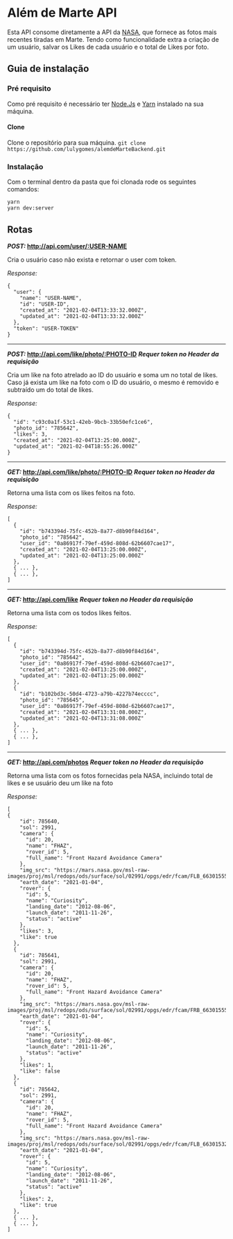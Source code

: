 # Além de Marte API 

Esta API consome diretamente a API da [NASA](https://api.nasa.gov/), que fornece as fotos mais recentes tiradas em Marte. Tendo como funcionalidade extra a criação de um usuário, salvar os Likes de cada usuário e o total de Likes por foto. 

## Guia de instalação

### Pré requisito
Como pré requisito é necessário ter [Node.Js](https://nodejs.org/en/) e [Yarn](https://yarnpkg.com/) instalado na sua máquina. 

#### Clone 
Clone o repositório para sua máquina.
```git clone https://github.com/lulygomes/alemdeMarteBackend.git```

### Instalação

Com o terminal dentro da pasta que foi clonada rode os seguintes comandos:
```
yarn
yarn dev:server
```

## Rotas

__*POST:*   http://api.com/user/:USER-NAME__

Cria o usuário caso não exista e retornar o user com token.


_*Response:*_
```
{
  "user": {
    "name": "USER-NAME",
    "id": "USER-ID",
    "created_at": "2021-02-04T13:33:32.000Z",
    "updated_at": "2021-02-04T13:33:32.000Z"
  },
  "token": "USER-TOKEN"
}
```
<hr />



__*POST:*  http://api.com/like/photo/:PHOTO-ID__
**_Requer token no Header da requisição_**

Cria um like na foto atrelado ao ID do usuário e soma um no total de likes. 
Caso já exista um like na foto com o ID do usuário, o mesmo é removido e subtraído um do total de likes. 


_*Response:*_
```
{
  "id": "c93c0a1f-53c1-42eb-9bcb-33b50efc1ce6",
  "photo_id": "785642",
  "likes": 3,
  "created_at": "2021-02-04T13:25:00.000Z",
  "updated_at": "2021-02-04T18:55:26.000Z"
}
```
<hr />



__*GET:*  http://api.com/like/photo/:PHOTO-ID__
**_Requer token no Header da requisição_**

Retorna uma lista com os likes feitos na foto.


_*Response:*_
```
[
  {
    "id": "b743394d-75fc-452b-8a77-d8b90f84d164",
    "photo_id": "785642",
    "user_id": "0a86917f-79ef-459d-808d-62b6607cae17",
    "created_at": "2021-02-04T13:25:00.000Z",
    "updated_at": "2021-02-04T13:25:00.000Z"
  }, 
  { ... },
  { ... }, 
]
```
<hr />



__*GET:*  http://api.com/like__
**_Requer token no Header da requisição_**

Retorna uma lista com os todos likes feitos.


_*Response:*_
```
[
  {
    "id": "b743394d-75fc-452b-8a77-d8b90f84d164",
    "photo_id": "785642",
    "user_id": "0a86917f-79ef-459d-808d-62b6607cae17",
    "created_at": "2021-02-04T13:25:00.000Z",
    "updated_at": "2021-02-04T13:25:00.000Z"
  },
  {
    "id": "b102bd3c-50d4-4723-a79b-4227b74ecccc",
    "photo_id": "785645",
    "user_id": "0a86917f-79ef-459d-808d-62b6607cae17",
    "created_at": "2021-02-04T13:31:08.000Z",
    "updated_at": "2021-02-04T13:31:08.000Z"
  },
  { ... },
  { ... }, 
]
```
<hr />



__*GET:*  http://api.com/photos__
**_Requer token no Header da requisição_**

Retorna uma lista com os fotos fornecidas pela NASA, incluindo total de likes e se usuário deu um like na foto


_*Response:*_
```
[
{
    "id": 785640,
    "sol": 2991,
    "camera": {
      "id": 20,
      "name": "FHAZ",
      "rover_id": 5,
      "full_name": "Front Hazard Avoidance Camera"
    },
    "img_src": "https://mars.nasa.gov/msl-raw-images/proj/msl/redops/ods/surface/sol/02991/opgs/edr/fcam/FLB_663015554EDR_F0842120FHAZ00302M_.JPG",
    "earth_date": "2021-01-04",
    "rover": {
      "id": 5,
      "name": "Curiosity",
      "landing_date": "2012-08-06",
      "launch_date": "2011-11-26",
      "status": "active"
    },
    "likes": 3,
    "like": true
  },
  {
    "id": 785641,
    "sol": 2991,
    "camera": {
      "id": 20,
      "name": "FHAZ",
      "rover_id": 5,
      "full_name": "Front Hazard Avoidance Camera"
    },
    "img_src": "https://mars.nasa.gov/msl-raw-images/proj/msl/redops/ods/surface/sol/02991/opgs/edr/fcam/FRB_663015554EDR_F0842120FHAZ00302M_.JPG",
    "earth_date": "2021-01-04",
    "rover": {
      "id": 5,
      "name": "Curiosity",
      "landing_date": "2012-08-06",
      "launch_date": "2011-11-26",
      "status": "active"
    },
    "likes": 1,
    "like": false
  },
  {
    "id": 785642,
    "sol": 2991,
    "camera": {
      "id": 20,
      "name": "FHAZ",
      "rover_id": 5,
      "full_name": "Front Hazard Avoidance Camera"
    },
    "img_src": "https://mars.nasa.gov/msl-raw-images/proj/msl/redops/ods/surface/sol/02991/opgs/edr/fcam/FLB_663015329EDR_F0842116FHAZ00322M_.JPG",
    "earth_date": "2021-01-04",
    "rover": {
      "id": 5,
      "name": "Curiosity",
      "landing_date": "2012-08-06",
      "launch_date": "2011-11-26",
      "status": "active"
    },
    "likes": 2,
    "like": true
  },
  { ... },
  { ... }, 
]
```
